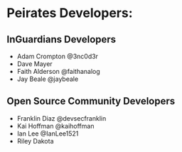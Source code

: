 # Peirates Developers:

## InGuardians Developers

* Adam Crompton @3nc0d3r
* Dave Mayer 
* Faith Alderson @faithanalog
* Jay Beale @jaybeale

## Open Source Community Developers

* Franklin Diaz @devsecfranklin
* Kai Hoffman @kaihoffman
* Ian Lee @IanLee1521
* Riley Dakota 
